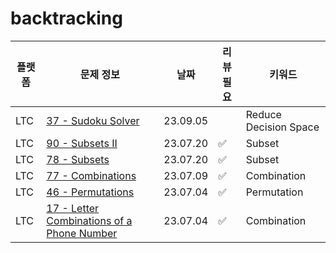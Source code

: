 # backtracking
| 플랫폼  | 문제 정보                                                                                                              | 날짜       | 리뷰 필요 | 키워드         |
|------|--------------------------------------------------------------------------------------------------------------------|----------|-------|-------------|
| LTC | [37 - Sudoku Solver](https://leetcode.com/problems/sudoku-solver/) | 23.09.05 | | Reduce Decision Space |
| LTC | [90 - Subsets II](https://leetcode.com/problems/subsets-ii/) | 23.07.20 | ✅     | Subset |  
| LTC | [78 - Subsets](https://leetcode.com/problems/subsets/)                                                             | 23.07.20 | ✅     | Subset      |
| LTC | [77 - Combinations](https://leetcode.com/problems/combinations/)                                                   | 23.07.09 | ✅     | Combination |
| LTC | [46 - Permutations](https://leetcode.com/problems/permutations/)                                                   | 23.07.04 | ✅     | Permutation |
| LTC | [17 - Letter Combinations of a Phone Number](https://leetcode.com/problems/letter-combinations-of-a-phone-number/) | 23.07.04 | ✅     | Combination |

